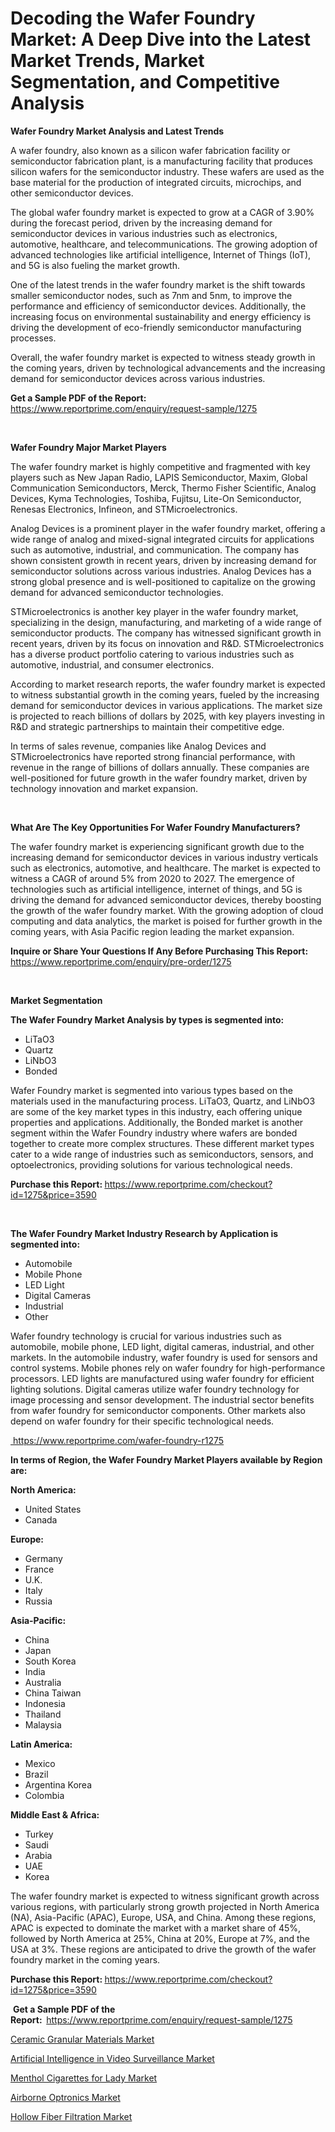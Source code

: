 <p><h1>Decoding the Wafer Foundry Market: A Deep Dive into the Latest Market Trends, Market Segmentation, and Competitive Analysis</h1></p><p><strong>Wafer Foundry Market Analysis and Latest Trends</strong></p>
<p><p>A wafer foundry, also known as a silicon wafer fabrication facility or semiconductor fabrication plant, is a manufacturing facility that produces silicon wafers for the semiconductor industry. These wafers are used as the base material for the production of integrated circuits, microchips, and other semiconductor devices.</p><p>The global wafer foundry market is expected to grow at a CAGR of 3.90% during the forecast period, driven by the increasing demand for semiconductor devices in various industries such as electronics, automotive, healthcare, and telecommunications. The growing adoption of advanced technologies like artificial intelligence, Internet of Things (IoT), and 5G is also fueling the market growth.</p><p>One of the latest trends in the wafer foundry market is the shift towards smaller semiconductor nodes, such as 7nm and 5nm, to improve the performance and efficiency of semiconductor devices. Additionally, the increasing focus on environmental sustainability and energy efficiency is driving the development of eco-friendly semiconductor manufacturing processes.</p><p>Overall, the wafer foundry market is expected to witness steady growth in the coming years, driven by technological advancements and the increasing demand for semiconductor devices across various industries.</p></p>
<p><strong>Get a Sample PDF of the Report:&nbsp;</strong> <a href="https://www.reportprime.com/enquiry/request-sample/1275">https://www.reportprime.com/enquiry/request-sample/1275</a></p>
<p>&nbsp;</p>
<p><strong>Wafer Foundry Major Market Players</strong></p>
<p><p>The wafer foundry market is highly competitive and fragmented with key players such as New Japan Radio, LAPIS Semiconductor, Maxim, Global Communication Semiconductors, Merck, Thermo Fisher Scientific, Analog Devices, Kyma Technologies, Toshiba, Fujitsu, Lite-On Semiconductor, Renesas Electronics, Infineon, and STMicroelectronics. </p><p>Analog Devices is a prominent player in the wafer foundry market, offering a wide range of analog and mixed-signal integrated circuits for applications such as automotive, industrial, and communication. The company has shown consistent growth in recent years, driven by increasing demand for semiconductor solutions across various industries. Analog Devices has a strong global presence and is well-positioned to capitalize on the growing demand for advanced semiconductor technologies.</p><p>STMicroelectronics is another key player in the wafer foundry market, specializing in the design, manufacturing, and marketing of a wide range of semiconductor products. The company has witnessed significant growth in recent years, driven by its focus on innovation and R&D. STMicroelectronics has a diverse product portfolio catering to various industries such as automotive, industrial, and consumer electronics.</p><p>According to market research reports, the wafer foundry market is expected to witness substantial growth in the coming years, fueled by the increasing demand for semiconductor devices in various applications. The market size is projected to reach billions of dollars by 2025, with key players investing in R&D and strategic partnerships to maintain their competitive edge.</p><p>In terms of sales revenue, companies like Analog Devices and STMicroelectronics have reported strong financial performance, with revenue in the range of billions of dollars annually. These companies are well-positioned for future growth in the wafer foundry market, driven by technology innovation and market expansion.</p></p>
<p>&nbsp;</p>
<p><strong>What Are The Key Opportunities For Wafer Foundry Manufacturers?</strong></p>
<p><p>The wafer foundry market is experiencing significant growth due to the increasing demand for semiconductor devices in various industry verticals such as electronics, automotive, and healthcare. The market is expected to witness a CAGR of around 5% from 2020 to 2027. The emergence of technologies such as artificial intelligence, internet of things, and 5G is driving the demand for advanced semiconductor devices, thereby boosting the growth of the wafer foundry market. With the growing adoption of cloud computing and data analytics, the market is poised for further growth in the coming years, with Asia Pacific region leading the market expansion.</p></p>
<p><strong>Inquire or Share Your Questions If Any Before Purchasing This Report:</strong> <a href="https://www.reportprime.com/enquiry/pre-order/1275">https://www.reportprime.com/enquiry/pre-order/1275</a></p>
<p>&nbsp;</p>
<p><strong>Market Segmentation</strong></p>
<p><strong>The Wafer Foundry Market Analysis by types is segmented into:</strong></p>
<p><ul><li>LiTaO3</li><li>Quartz</li><li>LiNbO3</li><li>Bonded</li></ul></p>
<p><p>Wafer Foundry market is segmented into various types based on the materials used in the manufacturing process. LiTaO3, Quartz, and LiNbO3 are some of the key market types in this industry, each offering unique properties and applications. Additionally, the Bonded market is another segment within the Wafer Foundry industry where wafers are bonded together to create more complex structures. These different market types cater to a wide range of industries such as semiconductors, sensors, and optoelectronics, providing solutions for various technological needs.</p></p>
<p><strong>Purchase this Report:&nbsp;</strong><a href="https://www.reportprime.com/checkout?id=1275&price=3590">https://www.reportprime.com/checkout?id=1275&price=3590</a></p>
<p>&nbsp;</p>
<p><strong>The Wafer Foundry Market Industry Research by Application is segmented into:</strong></p>
<p><ul><li>Automobile</li><li>Mobile Phone</li><li>LED Light</li><li>Digital Cameras</li><li>Industrial</li><li>Other</li></ul></p>
<p><p>Wafer foundry technology is crucial for various industries such as automobile, mobile phone, LED light, digital cameras, industrial, and other markets. In the automobile industry, wafer foundry is used for sensors and control systems. Mobile phones rely on wafer foundry for high-performance processors. LED lights are manufactured using wafer foundry for efficient lighting solutions. Digital cameras utilize wafer foundry technology for image processing and sensor development. The industrial sector benefits from wafer foundry for semiconductor components. Other markets also depend on wafer foundry for their specific technological needs.</p></p>
<p><a href="https://www.reportprime.com/wafer-foundry-r1275">&nbsp;https://www.reportprime.com/wafer-foundry-r1275</a></p>
<p><strong>In terms of Region, the Wafer Foundry Market Players available by Region are:</strong></p>
<p>
    <p> <strong> North America: </strong>
        <ul>
            <li>United States</li>
            <li>Canada</li>
        </ul>
        </p> 
    <p> <strong> Europe: </strong>
        <ul>
            <li>Germany</li>
            <li>France</li>
            <li>U.K.</li>
            <li>Italy</li>
            <li>Russia</li>
        </ul>
        </p> 
    <p> <strong> Asia-Pacific: </strong>
        <ul>
            <li>China</li>
            <li>Japan</li>
            <li>South Korea</li>
            <li>India</li>
            <li>Australia</li>
            <li>China Taiwan</li>
            <li>Indonesia</li>
            <li>Thailand</li>
            <li>Malaysia</li>
        </ul>
        </p> 
    <p> <strong> Latin America: </strong>
        <ul>
            <li>Mexico</li>
            <li>Brazil</li>
            <li>Argentina Korea</li>
            <li>Colombia</li>
        </ul>
        </p> 
    <p> <strong> Middle East & Africa: </strong>
        <ul>
            <li>Turkey</li>
            <li>Saudi</li>
            <li>Arabia</li>
            <li>UAE</li>
            <li>Korea</li>
        </ul>
    </p>
    </p>
<p><p>The wafer foundry market is expected to witness significant growth across various regions, with particularly strong growth projected in North America (NA), Asia-Pacific (APAC), Europe, USA, and China. Among these regions, APAC is expected to dominate the market with a market share of 45%, followed by North America at 25%, China at 20%, Europe at 7%, and the USA at 3%. These regions are anticipated to drive the growth of the wafer foundry market in the coming years.</p></p>
<p><strong>Purchase this Report: </strong><a href="https://www.reportprime.com/checkout?id=1275&price=3590">https://www.reportprime.com/checkout?id=1275&price=3590</a></p>
<p>&nbsp;<strong>Get a Sample PDF of the Report:&nbsp;&nbsp;</strong><a href="https://www.reportprime.com/enquiry/request-sample/1275">https://www.reportprime.com/enquiry/request-sample/1275</a></p>
<p><strong></strong></p>
<p><p><a href="https://medium.com/@rhys_bevs91/global-ceramic-granular-materials-market-size-share-analysis-by-product-type-by-application-71befbafc33b">Ceramic Granular Materials Market</a></p><p><a href="https://www.linkedin.com/pulse/artificial-intelligence-video-surveillance-market-size-amp-zf29c">Artificial Intelligence in Video Surveillance Market</a></p><p><a href="https://medium.com/@rhys_bevs91/global-menthol-cigarettes-for-lady-market-is-projected-to-grow-at-a-cagr-of-11-2-6b01be50b3cc">Menthol Cigarettes for Lady Market</a></p><p><a href="https://issuu.com/reportprime-2/docs/airborne-optronics-market-size-2030.pptx">Airborne Optronics Market</a></p><p><a href="https://issuu.com/reportprime-2/docs/hollow-fiber-filtration-market-size-2030.pptx">Hollow Fiber Filtration Market</a></p></p>